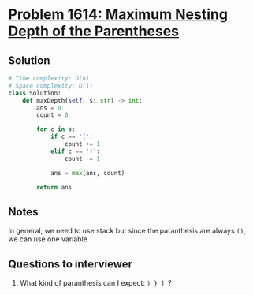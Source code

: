 # [Problem 1614: Maximum Nesting Depth of the Parentheses](https://leetcode.com/problems/maximum-nesting-depth-of-the-parentheses/)

## Solution

```py
# Time complexity: O(n)
# Space complexity: O(1)
class Solution:
    def maxDepth(self, s: str) -> int:
        ans = 0
        count = 0

        for c in s:
            if c == '(':
                count += 1
            elif c == ')':
                count -= 1

            ans = max(ans, count)

        return ans


```

## Notes

In general, we need to use stack but since the paranthesis are always `()`, we can use one variable

## Questions to interviewer

1. What kind of paranthesis can I expect: `) } ] `?
